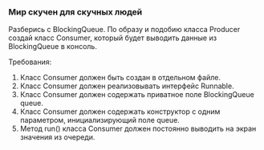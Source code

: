 
### Мир скучен для скучных людей

Разберись с BlockingQueue.
По образу и подобию класса Producer создай класс Consumer, который будет выводить данные из BlockingQueue в консоль.


Требования:
1.	Класс Consumer должен быть создан в отдельном файле.
2.	Класс Consumer должен реализовывать интерфейс Runnable.
3.	Класс Consumer должен содержать приватное поле BlockingQueue queue.
4.	Класс Consumer должен содержать конструктор с одним параметром, инициализирующий поле queue.
5.	Метод run() класса Consumer должен постоянно выводить на экран значения из очереди.


